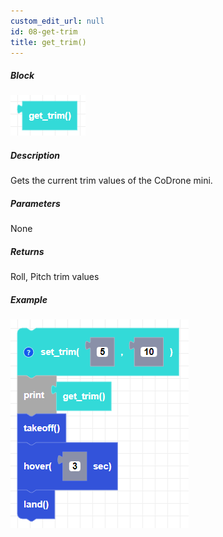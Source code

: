 ```yaml
---
custom_edit_url: null
id: 08-get-trim
title: get_trim()
---
```


##### Block

![get trim block image](get_trim.PNG)

##### Description

Gets the current trim values of the CoDrone mini.

##### Parameters
 
None

##### Returns

Roll, Pitch trim values

##### Example

![get trim example](get_trim_example.PNG)

